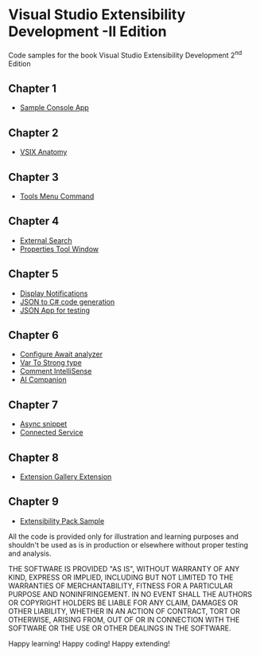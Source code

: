 # Visual Studio Extensibility Development -II Edition
Code samples for the book Visual Studio Extensibility Development 2<sup>nd</sup> Edition

## Chapter 1
- [Sample Console App](https://github.com/Rishabh-V/Visual-Studio-Extensibility-Development-2/tree/main/Chapter%201/SampleConsoleApp)

## Chapter 2
- [VSIX Anatomy](https://github.com/Rishabh-V/Visual-Studio-Extensibility-Development-2/tree/main/Chapter%202/VSIXAnatomy)

## Chapter 3
- [Tools Menu Command](https://github.com/Rishabh-V/Visual-Studio-Extensibility-Development-2/tree/main/Chapter%203/ToolsMenuCommand)

## Chapter 4
- [External Search](https://github.com/Rishabh-V/Visual-Studio-Extensibility-Development-2/tree/main/Chapter%204/ExternalSearch)
- [Properties Tool Window](https://github.com/Rishabh-V/Visual-Studio-Extensibility-Development-2/tree/main/Chapter%204/PropertiesToolWindow)
## Chapter 5
- [Display Notifications](https://github.com/Rishabh-V/Visual-Studio-Extensibility-Development-2/tree/main/Chapter%205/DisplayNotifications)
- [JSON to C# code generation](https://github.com/Rishabh-V/Visual-Studio-Extensibility-Development-2/tree/main/Chapter%205/JsonToCSharpCodeGeneration)
- [JSON App for testing](https://github.com/Rishabh-V/Visual-Studio-Extensibility-Development-2/tree/main/Chapter%205/JsonApp)
  
## Chapter 6
- [Configure Await analyzer](https://github.com/Rishabh-V/Visual-Studio-Extensibility-Development-2/tree/main/Chapter%206/ConfigureAwaitAnalyzer)
- [Var To Strong type](https://github.com/Rishabh-V/Visual-Studio-Extensibility-Development-2/tree/main/Chapter%206/VarToStrongType)
- [Comment IntelliSense](https://github.com/Rishabh-V/Visual-Studio-Extensibility-Development-2/tree/main/Chapter%206/CommentIntelliSense)
- [AI Companion](https://github.com/Rishabh-V/Visual-Studio-Extensibility-Development-2/tree/main/Chapter%206/AICompanion)
  
## Chapter 7
- [Async snippet](https://github.com/Rishabh-V/Visual-Studio-Extensibility-Development-2/tree/main/Chapter%207/AsyncSnippet)
- [Connected Service](https://github.com/Rishabh-V/Visual-Studio-Extensibility-Development-2/tree/main/Chapter%207/ConnectedService)
  
## Chapter 8
- [Extension Gallery Extension](https://github.com/Rishabh-V/Visual-Studio-Extensibility-Development-2/tree/main/Chapter%208/ExtensionGallery)
  
## Chapter 9
- [Extensibility Pack Sample](https://github.com/Rishabh-V/Visual-Studio-Extensibility-Development-2/tree/main/Chapter%209/MyExtensionPack)

All the code is provided only for illustration and learning purposes and shouldn't be used as is in production or elsewhere without proper testing and analysis.

THE SOFTWARE IS PROVIDED "AS IS", WITHOUT WARRANTY OF ANY KIND, EXPRESS OR
IMPLIED, INCLUDING BUT NOT LIMITED TO THE WARRANTIES OF MERCHANTABILITY,
FITNESS FOR A PARTICULAR PURPOSE AND NONINFRINGEMENT. IN NO EVENT SHALL THE
AUTHORS OR COPYRIGHT HOLDERS BE LIABLE FOR ANY CLAIM, DAMAGES OR OTHER
LIABILITY, WHETHER IN AN ACTION OF CONTRACT, TORT OR OTHERWISE, ARISING FROM,
OUT OF OR IN CONNECTION WITH THE SOFTWARE OR THE USE OR OTHER DEALINGS IN THE
SOFTWARE.

Happy learning! Happy coding! Happy extending!
